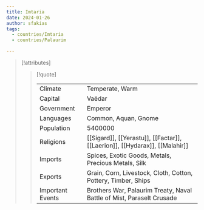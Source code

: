 ```yaml
---
title: Imtaria
date: 2024-01-26
author: sfakias
tags:
  - countries/Imtaria
  - countries/Palaurim

---
```

> [!attributes]
> 
> > [!quote]
> >
> > | | |
> > | --- | --- |
> > | Climate | Temperate, Warm |
> > | Capital | Vaëdar |
> > | Government | Emperor |
> > | Languages | Common, Aquan, Gnome |
> > | Population | 5400000 |
> > | Religions | [[Sigard]], [[Yerastu]], [[Factar]], [[Laerion]], [[Hydarax]], [[Malahir]] |
> > | Imports | Spices, Exotic Goods, Metals, Precious Metals, Silk |
> > | Exports | Grain, Corn, Livestock, Cloth, Cotton, Pottery, Timber, Ships |
> > | Important Events | Brothers War, Palaurim Treaty, Naval Battle of Mist, Paraselt Crusade |
